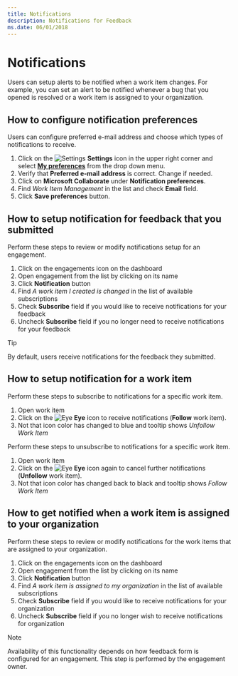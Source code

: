 ```yaml
---
title: Notifications
description: Notifications for Feedback
ms.date: 06/01/2018
---
```


# Notifications

Users can setup alerts to be notified when a work item changes. For example, you can set an alert to be notified whenever a bug that you opened is resolved or a work item is assigned to your organization.

## How to configure notification preferences

Users can configure preferred e-mail address and choose which types of notifications to receive.

1. Click on the ![Settings](images/settings.png) **Settings** icon in the upper right corner and select [**My preferences**](https://partner.microsoft.com/dashboard/v2/action-center/mypreferences) from the drop down menu.
2. Verify that **Preferred e-mail address** is correct. Change if needed.
3. Click on **Microsoft Collaborate** under **Notification preferences**.
4. Find *Work Item Management* in the list and check **Email** field.
5. Click **Save preferences** button.

## How to setup notification for feedback that you submitted

Perform these steps to review or modify notifications setup for an engagement.

1. Click on the engagements icon on the dashboard
2. Open engagement from the list by clicking on its name
3. Click **Notification** button
4. Find *A work item I created is changed* in the list of available subscriptions
5. Check **Subscribe** field if you would like to receive notifications for your feedback
6. Uncheck **Subscribe** field if you no longer need to receive notifications for your feedback

>[!TIP]
> By default, users receive notifications for the feedback they submitted. 

## How to setup notification for a work item

Perform these steps to subscribe to notifications for a specific work item.

1. Open work item
2. Click on the ![Eye](images/eye.png) **Eye** icon to receive notifications (**Follow** work item).
3. Not that icon color has changed to blue and tooltip shows *Unfollow Work Item*

Perform these steps to unsubscribe to notifications for a specific work item.

1. Open work item
2. Click on the ![Eye](images/eye-blue.png) **Eye** icon again to cancel further notifications (**Unfollow** work item).
3. Not that icon color has changed back to black and tooltip shows *Follow Work Item*

## How to get notified when a work item is assigned to your organization

Perform these steps to review or modify notifications for the work items that are assigned to your organization.

1. Click on the engagements icon on the dashboard
2. Open engagement from the list by clicking on its name
3. Click **Notification** button
4. Find *A work item is assigned to my organization* in the list of available subscriptions
5. Check **Subscribe** field if you would like to receive notifications for your organization
6. Uncheck **Subscribe** field if you no longer wish to receive notifications for organization

>[!NOTE]
> Availability of this functionality depends on how feedback form is configured for an engagement. This step is performed by the engagement owner.
